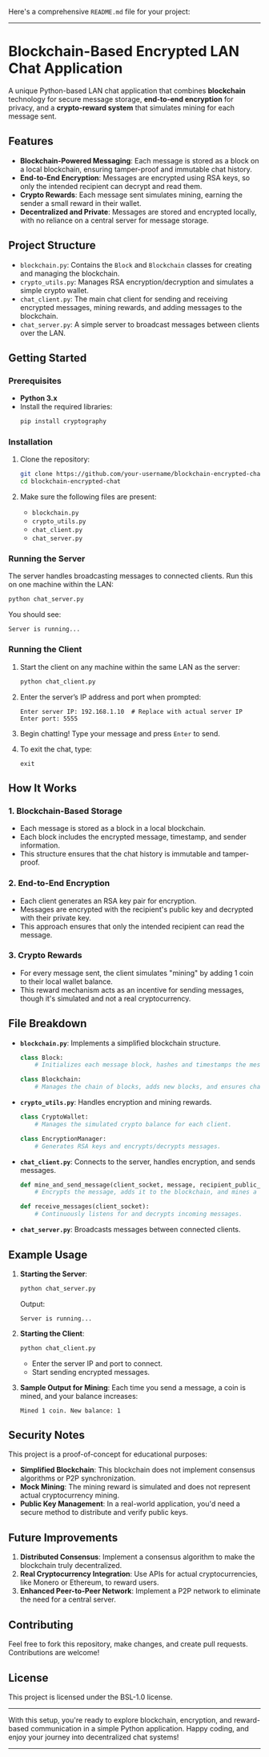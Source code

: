 Here's a comprehensive `README.md` file for your project:

---

# Blockchain-Based Encrypted LAN Chat Application

A unique Python-based LAN chat application that combines **blockchain** technology for secure message storage, **end-to-end encryption** for privacy, and a **crypto-reward system** that simulates mining for each message sent.

## Features

- **Blockchain-Powered Messaging**: Each message is stored as a block on a local blockchain, ensuring tamper-proof and immutable chat history.
- **End-to-End Encryption**: Messages are encrypted using RSA keys, so only the intended recipient can decrypt and read them.
- **Crypto Rewards**: Each message sent simulates mining, earning the sender a small reward in their wallet.
- **Decentralized and Private**: Messages are stored and encrypted locally, with no reliance on a central server for message storage.

## Project Structure

- `blockchain.py`: Contains the `Block` and `Blockchain` classes for creating and managing the blockchain.
- `crypto_utils.py`: Manages RSA encryption/decryption and simulates a simple crypto wallet.
- `chat_client.py`: The main chat client for sending and receiving encrypted messages, mining rewards, and adding messages to the blockchain.
- `chat_server.py`: A simple server to broadcast messages between clients over the LAN.

## Getting Started

### Prerequisites

- **Python 3.x**
- Install the required libraries:
  ```bash
  pip install cryptography
  ```

### Installation

1. Clone the repository:
   ```bash
   git clone https://github.com/your-username/blockchain-encrypted-chat.git
   cd blockchain-encrypted-chat
   ```

2. Make sure the following files are present:
   - `blockchain.py`
   - `crypto_utils.py`
   - `chat_client.py`
   - `chat_server.py`

### Running the Server

The server handles broadcasting messages to connected clients. Run this on one machine within the LAN:

```bash
python chat_server.py
```

You should see:
```
Server is running...
```

### Running the Client

1. Start the client on any machine within the same LAN as the server:
   ```bash
   python chat_client.py
   ```
2. Enter the server’s IP address and port when prompted:
   ```
   Enter server IP: 192.168.1.10  # Replace with actual server IP
   Enter port: 5555
   ```
3. Begin chatting! Type your message and press `Enter` to send.

4. To exit the chat, type:
   ```
   exit
   ```

## How It Works

### 1. Blockchain-Based Storage
   - Each message is stored as a block in a local blockchain.
   - Each block includes the encrypted message, timestamp, and sender information.
   - This structure ensures that the chat history is immutable and tamper-proof.

### 2. End-to-End Encryption
   - Each client generates an RSA key pair for encryption.
   - Messages are encrypted with the recipient's public key and decrypted with their private key.
   - This approach ensures that only the intended recipient can read the message.

### 3. Crypto Rewards
   - For every message sent, the client simulates "mining" by adding 1 coin to their local wallet balance.
   - This reward mechanism acts as an incentive for sending messages, though it's simulated and not a real cryptocurrency.

## File Breakdown

- **`blockchain.py`**: Implements a simplified blockchain structure.
  ```python
  class Block:
      # Initializes each message block, hashes and timestamps the message data.

  class Blockchain:
      # Manages the chain of blocks, adds new blocks, and ensures chain validity.
  ```

- **`crypto_utils.py`**: Handles encryption and mining rewards.
  ```python
  class CryptoWallet:
      # Manages the simulated crypto balance for each client.

  class EncryptionManager:
      # Generates RSA keys and encrypts/decrypts messages.
  ```

- **`chat_client.py`**: Connects to the server, handles encryption, and sends messages.
  ```python
  def mine_and_send_message(client_socket, message, recipient_public_key):
      # Encrypts the message, adds it to the blockchain, and mines a reward.

  def receive_messages(client_socket):
      # Continuously listens for and decrypts incoming messages.
  ```

- **`chat_server.py`**: Broadcasts messages between connected clients.

## Example Usage

1. **Starting the Server**:
   ```bash
   python chat_server.py
   ```
   Output:
   ```
   Server is running...
   ```

2. **Starting the Client**:
   ```bash
   python chat_client.py
   ```
   - Enter the server IP and port to connect.
   - Start sending encrypted messages.

3. **Sample Output for Mining**:
   Each time you send a message, a coin is mined, and your balance increases:
   ```
   Mined 1 coin. New balance: 1
   ```

## Security Notes

This project is a proof-of-concept for educational purposes:
- **Simplified Blockchain**: This blockchain does not implement consensus algorithms or P2P synchronization.
- **Mock Mining**: The mining reward is simulated and does not represent actual cryptocurrency mining.
- **Public Key Management**: In a real-world application, you'd need a secure method to distribute and verify public keys.

## Future Improvements

1. **Distributed Consensus**: Implement a consensus algorithm to make the blockchain truly decentralized.
2. **Real Cryptocurrency Integration**: Use APIs for actual cryptocurrencies, like Monero or Ethereum, to reward users.
3. **Enhanced Peer-to-Peer Network**: Implement a P2P network to eliminate the need for a central server.

## Contributing

Feel free to fork this repository, make changes, and create pull requests. Contributions are welcome!

## License

This project is licensed under the BSL-1.0 license.

---

With this setup, you're ready to explore blockchain, encryption, and reward-based communication in a simple Python application. Happy coding, and enjoy your journey into decentralized chat systems!

---
